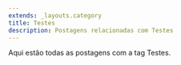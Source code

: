 ```yaml
---
extends: _layouts.category
title: Testes
description: Postagens relacionadas com Testes
---
```


Aqui estão todas as postagens com a tag Testes.
